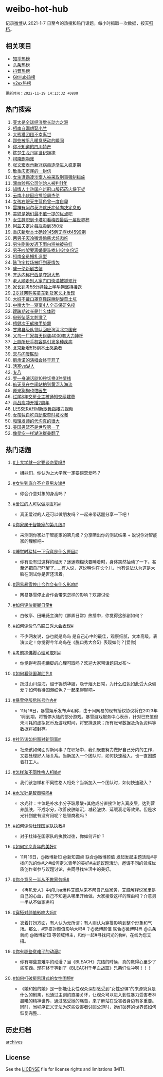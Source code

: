 # weibo-hot-hub

记录[微博](https://www.weibo.com)从 2021-1-7 日至今的热搜和热门话题。每小时抓取一次数据，按天[归档](archives)。

## 相关项目

- [知乎热榜](https://github.com/lonnyzhang423/zhihu-hot-hub)
- [头条热榜](https://github.com/lonnyzhang423/toutiao-hot-hub)
- [抖音热榜](https://github.com/lonnyzhang423/douyin-hot-hub)
- [GitHub热榜](https://github.com/lonnyzhang423/github-hot-hub)
- [v2ex热榜](https://github.com/lonnyzhang423/v2ex-hot-hub)


`更新时间：2022-11-19 14:13:32 +0800`

## 热门搜索

1. [亚太是全球经济增长动力之源](https://m.weibo.cn/search?containerid=100103type%3D1%26t%3D10%26q%3D%23%E4%BA%9A%E5%A4%AA%E6%98%AF%E5%85%A8%E7%90%83%E7%BB%8F%E6%B5%8E%E5%A2%9E%E9%95%BF%E5%8A%A8%E5%8A%9B%E4%B9%8B%E6%BA%90%23&stream_entry_id=51&isnewpage=1&extparam=seat%3D1%26dgr%3D0%26c_type%3D51%26filter_type%3Drealtimehot%26pos%3D0%26cate%3D10103%26display_time%3D1668838410%26pre_seqid%3D1668838410933029164173&luicode=10000011&lfid=106003type%253D25%2526t%253D3%2526disable_hot%253D1%2526filter_type%253Drealtimehot)
1. [柯南自曝想娶小兰](https://m.weibo.cn/search?containerid=100103type%3D1%26t%3D10%26q%3D%23%E6%9F%AF%E5%8D%97%E8%87%AA%E6%9B%9D%E6%83%B3%E5%A8%B6%E5%B0%8F%E5%85%B0%23&stream_entry_id=31&isnewpage=1&extparam=seat%3D1%26flag%3D1%26band_rank%3D1%26realpos%3D1%26dgr%3D0%26filter_type%3Drealtimehot%26lcate%3D5001%26q%3D%2523%25E6%259F%25AF%25E5%258D%2597%25E8%2587%25AA%25E6%259B%259D%25E6%2583%25B3%25E5%25A8%25B6%25E5%25B0%258F%25E5%2585%25B0%2523%26c_type%3D31%26pos%3D0%26cate%3D5001%26display_time%3D1668838410%26pre_seqid%3D1668838410933029164173&luicode=10000011&lfid=106003type%253D25%2526t%253D3%2526disable_hot%253D1%2526filter_type%253Drealtimehot)
1. [大熊猫团团不幸离世](https://m.weibo.cn/search?containerid=100103type%3D1%26t%3D10%26q%3D%23%E5%A4%A7%E7%86%8A%E7%8C%AB%E5%9B%A2%E5%9B%A2%E4%B8%8D%E5%B9%B8%E7%A6%BB%E4%B8%96%23&stream_entry_id=31&isnewpage=1&extparam=seat%3D1%26flag%3D1%26band_rank%3D2%26realpos%3D2%26dgr%3D0%26filter_type%3Drealtimehot%26lcate%3D5001%26q%3D%2523%25E5%25A4%25A7%25E7%2586%258A%25E7%258C%25AB%25E5%259B%25A2%25E5%259B%25A2%25E4%25B8%258D%25E5%25B9%25B8%25E7%25A6%25BB%25E4%25B8%2596%2523%26c_type%3D31%26pos%3D1%26cate%3D5001%26display_time%3D1668838410%26pre_seqid%3D1668838410933029164173&luicode=10000011&lfid=106003type%253D25%2526t%253D3%2526disable_hot%253D1%2526filter_type%253Drealtimehot)
1. [那些被平凡暖意感动的瞬间](https://m.weibo.cn/search?containerid=100103type%3D1%26t%3D10%26q%3D%23%E9%82%A3%E4%BA%9B%E8%A2%AB%E5%B9%B3%E5%87%A1%E6%9A%96%E6%84%8F%E6%84%9F%E5%8A%A8%E7%9A%84%E7%9E%AC%E9%97%B4%23&stream_entry_id=31&isnewpage=1&extparam=seat%3D1%26flag%3D0%26band_rank%3D3%26realpos%3D3%26dgr%3D0%26filter_type%3Drealtimehot%26lcate%3D5001%26q%3D%2523%25E9%2582%25A3%25E4%25BA%259B%25E8%25A2%25AB%25E5%25B9%25B3%25E5%2587%25A1%25E6%259A%2596%25E6%2584%258F%25E6%2584%259F%25E5%258A%25A8%25E7%259A%2584%25E7%259E%25AC%25E9%2597%25B4%2523%26c_type%3D31%26pos%3D2%26cate%3D5001%26display_time%3D1668838410%26pre_seqid%3D1668838410933029164173&luicode=10000011&lfid=106003type%253D25%2526t%253D3%2526disable_hot%253D1%2526filter_type%253Drealtimehot)
1. [你不知道的四川特产](https://m.weibo.cn/search?containerid=100103type%3D1%26t%3D10%26q%3D%23%E4%BD%A0%E4%B8%8D%E7%9F%A5%E9%81%93%E7%9A%84%E5%9B%9B%E5%B7%9D%E7%89%B9%E4%BA%A7%23&stream_entry_id=31&isnewpage=1&extparam=seat%3D1%26band_rank%3D4%26dgr%3D0%26filter_type%3Drealtimehot%26lcate%3D5001%26q%3D%2523%25E4%25BD%25A0%25E4%25B8%258D%25E7%259F%25A5%25E9%2581%2593%25E7%259A%2584%25E5%259B%259B%25E5%25B7%259D%25E7%2589%25B9%25E4%25BA%25A7%2523%26c_type%3D31%26pos%3D3%26adid%3D172924%26cate%3D5001%26display_time%3D1668838410%26pre_seqid%3D1668838410933029164173&luicode=10000011&lfid=106003type%253D25%2526t%253D3%2526disable_hot%253D1%2526filter_type%253Drealtimehot)
1. [陈楚生龙丹妮世纪拥抱](https://m.weibo.cn/search?containerid=100103type%3D1%26t%3D10%26q%3D%23%E9%99%88%E6%A5%9A%E7%94%9F%E9%BE%99%E4%B8%B9%E5%A6%AE%E4%B8%96%E7%BA%AA%E6%8B%A5%E6%8A%B1%23&stream_entry_id=31&isnewpage=1&extparam=seat%3D1%26flag%3D1%26band_rank%3D4%26realpos%3D4%26dgr%3D0%26filter_type%3Drealtimehot%26lcate%3D5001%26q%3D%2523%25E9%2599%2588%25E6%25A5%259A%25E7%2594%259F%25E9%25BE%2599%25E4%25B8%25B9%25E5%25A6%25AE%25E4%25B8%2596%25E7%25BA%25AA%25E6%258B%25A5%25E6%258A%25B1%2523%26c_type%3D31%26pos%3D4%26cate%3D5001%26display_time%3D1668838410%26pre_seqid%3D1668838410933029164173&luicode=10000011&lfid=106003type%253D25%2526t%253D3%2526disable_hot%253D1%2526filter_type%253Drealtimehot)
1. [柯南删吻戏](https://m.weibo.cn/search?containerid=100103type%3D1%26t%3D10%26q%3D%E6%9F%AF%E5%8D%97%E5%88%A0%E5%90%BB%E6%88%8F&stream_entry_id=31&isnewpage=1&extparam=seat%3D1%26flag%3D1%26band_rank%3D5%26realpos%3D5%26dgr%3D0%26filter_type%3Drealtimehot%26lcate%3D5001%26q%3D%25E6%259F%25AF%25E5%258D%2597%25E5%2588%25A0%25E5%2590%25BB%25E6%2588%258F%26c_type%3D31%26pos%3D5%26cate%3D5001%26display_time%3D1668838410%26pre_seqid%3D1668838410933029164173&luicode=10000011&lfid=106003type%253D25%2526t%253D3%2526disable_hot%253D1%2526filter_type%253Drealtimehot)
1. [张文宏表示新冠病毒逐渐进入稳定期](https://m.weibo.cn/search?containerid=100103type%3D1%26t%3D10%26q%3D%23%E5%BC%A0%E6%96%87%E5%AE%8F%E8%A1%A8%E7%A4%BA%E6%96%B0%E5%86%A0%E7%97%85%E6%AF%92%E9%80%90%E6%B8%90%E8%BF%9B%E5%85%A5%E7%A8%B3%E5%AE%9A%E6%9C%9F%23&stream_entry_id=31&isnewpage=1&extparam=seat%3D1%26flag%3D16%26band_rank%3D6%26realpos%3D6%26dgr%3D0%26filter_type%3Drealtimehot%26lcate%3D5001%26q%3D%2523%25E5%25BC%25A0%25E6%2596%2587%25E5%25AE%258F%25E8%25A1%25A8%25E7%25A4%25BA%25E6%2596%25B0%25E5%2586%25A0%25E7%2597%2585%25E6%25AF%2592%25E9%2580%2590%25E6%25B8%2590%25E8%25BF%259B%25E5%2585%25A5%25E7%25A8%25B3%25E5%25AE%259A%25E6%259C%259F%2523%26c_type%3D31%26pos%3D6%26cate%3D5001%26display_time%3D1668838410%26pre_seqid%3D1668838410933029164173&luicode=10000011&lfid=106003type%253D25%2526t%253D3%2526disable_hot%253D1%2526filter_type%253Drealtimehot)
1. [致重庆市民的一封信](https://m.weibo.cn/search?containerid=100103type%3D1%26t%3D10%26q%3D%23%E8%87%B4%E9%87%8D%E5%BA%86%E5%B8%82%E6%B0%91%E7%9A%84%E4%B8%80%E5%B0%81%E4%BF%A1%23&stream_entry_id=31&isnewpage=1&extparam=seat%3D1%26flag%3D1%26band_rank%3D7%26realpos%3D7%26dgr%3D0%26filter_type%3Drealtimehot%26lcate%3D5001%26q%3D%2523%25E8%2587%25B4%25E9%2587%258D%25E5%25BA%2586%25E5%25B8%2582%25E6%25B0%2591%25E7%259A%2584%25E4%25B8%2580%25E5%25B0%2581%25E4%25BF%25A1%2523%26c_type%3D31%26pos%3D7%26cate%3D5001%26display_time%3D1668838410%26pre_seqid%3D1668838410933029164173&luicode=10000011&lfid=106003type%253D25%2526t%253D3%2526disable_hot%253D1%2526filter_type%253Drealtimehot)
1. [女生遭霸凌涉案人被采取刑事强制措施](https://m.weibo.cn/search?containerid=100103type%3D1%26t%3D10%26q%3D%23%E5%A5%B3%E7%94%9F%E9%81%AD%E9%9C%B8%E5%87%8C%E6%B6%89%E6%A1%88%E4%BA%BA%E8%A2%AB%E9%87%87%E5%8F%96%E5%88%91%E4%BA%8B%E5%BC%BA%E5%88%B6%E6%8E%AA%E6%96%BD%23&stream_entry_id=31&isnewpage=1&extparam=seat%3D1%26flag%3D0%26band_rank%3D8%26realpos%3D8%26dgr%3D0%26filter_type%3Drealtimehot%26lcate%3D5001%26q%3D%2523%25E5%25A5%25B3%25E7%2594%259F%25E9%2581%25AD%25E9%259C%25B8%25E5%2587%258C%25E6%25B6%2589%25E6%25A1%2588%25E4%25BA%25BA%25E8%25A2%25AB%25E9%2587%2587%25E5%258F%2596%25E5%2588%2591%25E4%25BA%258B%25E5%25BC%25BA%25E5%2588%25B6%25E6%258E%25AA%25E6%2596%25BD%2523%26c_type%3D31%26pos%3D8%26cate%3D5001%26display_time%3D1668838410%26pre_seqid%3D1668838410933029164173&luicode=10000011&lfid=106003type%253D25%2526t%253D3%2526disable_hot%253D1%2526filter_type%253Drealtimehot)
1. [滴血验癌公司创始人被判11年](https://m.weibo.cn/search?containerid=100103type%3D1%26t%3D10%26q%3D%23%E6%BB%B4%E8%A1%80%E9%AA%8C%E7%99%8C%E5%85%AC%E5%8F%B8%E5%88%9B%E5%A7%8B%E4%BA%BA%E8%A2%AB%E5%88%A411%E5%B9%B4%23&stream_entry_id=31&isnewpage=1&extparam=seat%3D1%26flag%3D0%26band_rank%3D9%26realpos%3D9%26dgr%3D0%26filter_type%3Drealtimehot%26lcate%3D5001%26q%3D%2523%25E6%25BB%25B4%25E8%25A1%2580%25E9%25AA%258C%25E7%2599%258C%25E5%2585%25AC%25E5%258F%25B8%25E5%2588%259B%25E5%25A7%258B%25E4%25BA%25BA%25E8%25A2%25AB%25E5%2588%25A411%25E5%25B9%25B4%2523%26c_type%3D31%26pos%3D9%26cate%3D5001%26display_time%3D1668838410%26pre_seqid%3D1668838410933029164173&luicode=10000011&lfid=106003type%253D25%2526t%253D3%2526disable_hot%253D1%2526filter_type%253Drealtimehot)
1. [知情人士称国产新冠口服药药店将下架](https://m.weibo.cn/search?containerid=100103type%3D1%26t%3D10%26q%3D%23%E7%9F%A5%E6%83%85%E4%BA%BA%E5%A3%AB%E7%A7%B0%E5%9B%BD%E4%BA%A7%E6%96%B0%E5%86%A0%E5%8F%A3%E6%9C%8D%E8%8D%AF%E8%8D%AF%E5%BA%97%E5%B0%86%E4%B8%8B%E6%9E%B6%23&stream_entry_id=31&isnewpage=1&extparam=seat%3D1%26flag%3D0%26band_rank%3D10%26realpos%3D10%26dgr%3D0%26filter_type%3Drealtimehot%26lcate%3D5001%26q%3D%2523%25E7%259F%25A5%25E6%2583%2585%25E4%25BA%25BA%25E5%25A3%25AB%25E7%25A7%25B0%25E5%259B%25BD%25E4%25BA%25A7%25E6%2596%25B0%25E5%2586%25A0%25E5%258F%25A3%25E6%259C%258D%25E8%258D%25AF%25E8%258D%25AF%25E5%25BA%2597%25E5%25B0%2586%25E4%25B8%258B%25E6%259E%25B6%2523%26c_type%3D31%26pos%3D10%26cate%3D5001%26display_time%3D1668838410%26pre_seqid%3D1668838410933029164173&luicode=10000011&lfid=106003type%253D25%2526t%253D3%2526disable_hot%253D1%2526filter_type%253Drealtimehot)
1. [云南小伙回应撞脸周杰伦](https://m.weibo.cn/search?containerid=100103type%3D1%26t%3D10%26q%3D%23%E4%BA%91%E5%8D%97%E5%B0%8F%E4%BC%99%E5%9B%9E%E5%BA%94%E6%92%9E%E8%84%B8%E5%91%A8%E6%9D%B0%E4%BC%A6%23&stream_entry_id=31&isnewpage=1&extparam=seat%3D1%26flag%3D1%26band_rank%3D11%26realpos%3D11%26dgr%3D0%26filter_type%3Drealtimehot%26lcate%3D5001%26q%3D%2523%25E4%25BA%2591%25E5%258D%2597%25E5%25B0%258F%25E4%25BC%2599%25E5%259B%259E%25E5%25BA%2594%25E6%2592%259E%25E8%2584%25B8%25E5%2591%25A8%25E6%259D%25B0%25E4%25BC%25A6%2523%26c_type%3D31%26pos%3D11%26cate%3D5001%26display_time%3D1668838410%26pre_seqid%3D1668838410933029164173&luicode=10000011&lfid=106003type%253D25%2526t%253D3%2526disable_hot%253D1%2526filter_type%253Drealtimehot)
1. [女孩右眼天生蓝色曾一度自卑](https://m.weibo.cn/search?containerid=100103type%3D1%26t%3D10%26q%3D%23%E5%A5%B3%E5%AD%A9%E5%8F%B3%E7%9C%BC%E5%A4%A9%E7%94%9F%E8%93%9D%E8%89%B2%E6%9B%BE%E4%B8%80%E5%BA%A6%E8%87%AA%E5%8D%91%23&stream_entry_id=31&isnewpage=1&extparam=seat%3D1%26flag%3D2%26band_rank%3D12%26realpos%3D12%26dgr%3D0%26filter_type%3Drealtimehot%26lcate%3D5001%26q%3D%2523%25E5%25A5%25B3%25E5%25AD%25A9%25E5%258F%25B3%25E7%259C%25BC%25E5%25A4%25A9%25E7%2594%259F%25E8%2593%259D%25E8%2589%25B2%25E6%259B%25BE%25E4%25B8%2580%25E5%25BA%25A6%25E8%2587%25AA%25E5%258D%2591%2523%26c_type%3D31%26pos%3D12%26cate%3D5001%26display_time%3D1668838410%26pre_seqid%3D1668838410933029164173&luicode=10000011&lfid=106003type%253D25%2526t%253D3%2526disable_hot%253D1%2526filter_type%253Drealtimehot)
1. [雷神有阿尔茨海默氏症倾向决定息影](https://m.weibo.cn/search?containerid=100103type%3D1%26t%3D10%26q%3D%23%E9%9B%B7%E7%A5%9E%E6%9C%89%E9%98%BF%E5%B0%94%E8%8C%A8%E6%B5%B7%E9%BB%98%E6%B0%8F%E7%97%87%E5%80%BE%E5%90%91%E5%86%B3%E5%AE%9A%E6%81%AF%E5%BD%B1%23&stream_entry_id=31&isnewpage=1&extparam=seat%3D1%26flag%3D0%26band_rank%3D13%26realpos%3D13%26dgr%3D0%26filter_type%3Drealtimehot%26lcate%3D5001%26q%3D%2523%25E9%259B%25B7%25E7%25A5%259E%25E6%259C%2589%25E9%2598%25BF%25E5%25B0%2594%25E8%258C%25A8%25E6%25B5%25B7%25E9%25BB%2598%25E6%25B0%258F%25E7%2597%2587%25E5%2580%25BE%25E5%2590%2591%25E5%2586%25B3%25E5%25AE%259A%25E6%2581%25AF%25E5%25BD%25B1%2523%26c_type%3D31%26pos%3D13%26cate%3D5001%26display_time%3D1668838410%26pre_seqid%3D1668838410933029164173&luicode=10000011&lfid=106003type%253D25%2526t%253D3%2526disable_hot%253D1%2526filter_type%253Drealtimehot)
1. [美貌是她们最不值一提的优点吧](https://m.weibo.cn/search?containerid=100103type%3D1%26t%3D10%26q%3D%23%E7%BE%8E%E8%B2%8C%E6%98%AF%E5%A5%B9%E4%BB%AC%E6%9C%80%E4%B8%8D%E5%80%BC%E4%B8%80%E6%8F%90%E7%9A%84%E4%BC%98%E7%82%B9%E5%90%A7%23&stream_entry_id=31&isnewpage=1&extparam=seat%3D1%26flag%3D1%26band_rank%3D14%26realpos%3D14%26dgr%3D0%26filter_type%3Drealtimehot%26lcate%3D5001%26q%3D%2523%25E7%25BE%258E%25E8%25B2%258C%25E6%2598%25AF%25E5%25A5%25B9%25E4%25BB%25AC%25E6%259C%2580%25E4%25B8%258D%25E5%2580%25BC%25E4%25B8%2580%25E6%258F%2590%25E7%259A%2584%25E4%25BC%2598%25E7%2582%25B9%25E5%2590%25A7%2523%26c_type%3D31%26pos%3D14%26cate%3D5001%26display_time%3D1668838410%26pre_seqid%3D1668838410933029164173&luicode=10000011&lfid=106003type%253D25%2526t%253D3%2526disable_hot%253D1%2526filter_type%253Drealtimehot)
1. [女生辞职到卡塔尔看梅西最后一届世界杯](https://m.weibo.cn/search?containerid=100103type%3D1%26t%3D10%26q%3D%23%E5%A5%B3%E7%94%9F%E8%BE%9E%E8%81%8C%E5%88%B0%E5%8D%A1%E5%A1%94%E5%B0%94%E7%9C%8B%E6%A2%85%E8%A5%BF%E6%9C%80%E5%90%8E%E4%B8%80%E5%B1%8A%E4%B8%96%E7%95%8C%E6%9D%AF%23&stream_entry_id=31&isnewpage=1&extparam=seat%3D1%26flag%3D1%26band_rank%3D15%26realpos%3D15%26dgr%3D0%26filter_type%3Drealtimehot%26lcate%3D5001%26q%3D%2523%25E5%25A5%25B3%25E7%2594%259F%25E8%25BE%259E%25E8%2581%258C%25E5%2588%25B0%25E5%258D%25A1%25E5%25A1%2594%25E5%25B0%2594%25E7%259C%258B%25E6%25A2%2585%25E8%25A5%25BF%25E6%259C%2580%25E5%2590%258E%25E4%25B8%2580%25E5%25B1%258A%25E4%25B8%2596%25E7%2595%258C%25E6%259D%25AF%2523%26c_type%3D31%26pos%3D15%26cate%3D5001%26display_time%3D1668838410%26pre_seqid%3D1668838410933029164173&luicode=10000011&lfid=106003type%253D25%2526t%253D3%2526disable_hot%253D1%2526filter_type%253Drealtimehot)
1. [阿兹夫定片每瓶卖到350元](https://m.weibo.cn/search?containerid=100103type%3D1%26t%3D10%26q%3D%23%E9%98%BF%E5%85%B9%E5%A4%AB%E5%AE%9A%E7%89%87%E6%AF%8F%E7%93%B6%E5%8D%96%E5%88%B0350%E5%85%83%23&stream_entry_id=31&isnewpage=1&extparam=seat%3D1%26flag%3D0%26band_rank%3D16%26realpos%3D16%26dgr%3D0%26filter_type%3Drealtimehot%26lcate%3D5001%26q%3D%2523%25E9%2598%25BF%25E5%2585%25B9%25E5%25A4%25AB%25E5%25AE%259A%25E7%2589%2587%25E6%25AF%258F%25E7%2593%25B6%25E5%258D%2596%25E5%2588%25B0350%25E5%2585%2583%2523%26c_type%3D31%26pos%3D16%26cate%3D5001%26display_time%3D1668838410%26pre_seqid%3D1668838410933029164173&luicode=10000011&lfid=106003type%253D25%2526t%253D3%2526disable_hot%253D1%2526filter_type%253Drealtimehot)
1. [重庆新增本土确诊145例无症状4599例](https://m.weibo.cn/search?containerid=100103type%3D1%26t%3D10%26q%3D%23%E9%87%8D%E5%BA%86%E6%96%B0%E5%A2%9E%E6%9C%AC%E5%9C%9F%E7%A1%AE%E8%AF%8A145%E4%BE%8B%E6%97%A0%E7%97%87%E7%8A%B64599%E4%BE%8B%23&stream_entry_id=31&isnewpage=1&extparam=seat%3D1%26flag%3D0%26band_rank%3D17%26realpos%3D17%26dgr%3D0%26filter_type%3Drealtimehot%26lcate%3D5001%26q%3D%2523%25E9%2587%258D%25E5%25BA%2586%25E6%2596%25B0%25E5%25A2%259E%25E6%259C%25AC%25E5%259C%259F%25E7%25A1%25AE%25E8%25AF%258A145%25E4%25BE%258B%25E6%2597%25A0%25E7%2597%2587%25E7%258A%25B64599%25E4%25BE%258B%2523%26c_type%3D31%26pos%3D17%26cate%3D5001%26display_time%3D1668838410%26pre_seqid%3D1668838410933029164173&luicode=10000011&lfid=106003type%253D25%2526t%253D3%2526disable_hot%253D1%2526filter_type%253Drealtimehot)
1. [两男子天冷嘴馋偷柴犬炖肉吃](https://m.weibo.cn/search?containerid=100103type%3D1%26t%3D10%26q%3D%23%E4%B8%A4%E7%94%B7%E5%AD%90%E5%A4%A9%E5%86%B7%E5%98%B4%E9%A6%8B%E5%81%B7%E6%9F%B4%E7%8A%AC%E7%82%96%E8%82%89%E5%90%83%23&stream_entry_id=31&isnewpage=1&extparam=seat%3D1%26flag%3D0%26band_rank%3D18%26realpos%3D18%26dgr%3D0%26filter_type%3Drealtimehot%26lcate%3D5001%26q%3D%2523%25E4%25B8%25A4%25E7%2594%25B7%25E5%25AD%2590%25E5%25A4%25A9%25E5%2586%25B7%25E5%2598%25B4%25E9%25A6%258B%25E5%2581%25B7%25E6%259F%25B4%25E7%258A%25AC%25E7%2582%2596%25E8%2582%2589%25E5%2590%2583%2523%26c_type%3D31%26pos%3D18%26cate%3D5001%26display_time%3D1668838410%26pre_seqid%3D1668838410933029164173&luicode=10000011&lfid=106003type%253D25%2526t%253D3%2526disable_hot%253D1%2526filter_type%253Drealtimehot)
1. [男生刚染发遇下雨白短袖被染红](https://m.weibo.cn/search?containerid=100103type%3D1%26t%3D10%26q%3D%23%E7%94%B7%E7%94%9F%E5%88%9A%E6%9F%93%E5%8F%91%E9%81%87%E4%B8%8B%E9%9B%A8%E7%99%BD%E7%9F%AD%E8%A2%96%E8%A2%AB%E6%9F%93%E7%BA%A2%23&stream_entry_id=31&isnewpage=1&extparam=seat%3D1%26flag%3D1%26band_rank%3D19%26realpos%3D19%26dgr%3D0%26filter_type%3Drealtimehot%26lcate%3D5001%26q%3D%2523%25E7%2594%25B7%25E7%2594%259F%25E5%2588%259A%25E6%259F%2593%25E5%258F%2591%25E9%2581%2587%25E4%25B8%258B%25E9%259B%25A8%25E7%2599%25BD%25E7%259F%25AD%25E8%25A2%2596%25E8%25A2%25AB%25E6%259F%2593%25E7%25BA%25A2%2523%26c_type%3D31%26pos%3D19%26cate%3D5001%26display_time%3D1668838410%26pre_seqid%3D1668838410933029164173&luicode=10000011&lfid=106003type%253D25%2526t%253D3%2526disable_hot%253D1%2526filter_type%253Drealtimehot)
1. [男子吵架要离婚假装找1小时身份证](https://m.weibo.cn/search?containerid=100103type%3D1%26t%3D10%26q%3D%23%E7%94%B7%E5%AD%90%E5%90%B5%E6%9E%B6%E8%A6%81%E7%A6%BB%E5%A9%9A%E5%81%87%E8%A3%85%E6%89%BE1%E5%B0%8F%E6%97%B6%E8%BA%AB%E4%BB%BD%E8%AF%81%23&stream_entry_id=31&isnewpage=1&extparam=seat%3D1%26flag%3D2%26band_rank%3D20%26realpos%3D20%26dgr%3D0%26filter_type%3Drealtimehot%26lcate%3D5001%26q%3D%2523%25E7%2594%25B7%25E5%25AD%2590%25E5%2590%25B5%25E6%259E%25B6%25E8%25A6%2581%25E7%25A6%25BB%25E5%25A9%259A%25E5%2581%2587%25E8%25A3%2585%25E6%2589%25BE1%25E5%25B0%258F%25E6%2597%25B6%25E8%25BA%25AB%25E4%25BB%25BD%25E8%25AF%2581%2523%26c_type%3D31%26pos%3D20%26cate%3D5001%26display_time%3D1668838410%26pre_seqid%3D1668838410933029164173&luicode=10000011&lfid=106003type%253D25%2526t%253D3%2526disable_hot%253D1%2526filter_type%253Drealtimehot)
1. [柯南全员婚礼造型](https://m.weibo.cn/search?containerid=100103type%3D1%26t%3D10%26q%3D%23%E6%9F%AF%E5%8D%97%E5%85%A8%E5%91%98%E5%A9%9A%E7%A4%BC%E9%80%A0%E5%9E%8B%23&stream_entry_id=31&isnewpage=1&extparam=seat%3D1%26flag%3D0%26band_rank%3D21%26realpos%3D21%26dgr%3D0%26filter_type%3Drealtimehot%26lcate%3D5001%26q%3D%2523%25E6%259F%25AF%25E5%258D%2597%25E5%2585%25A8%25E5%2591%2598%25E5%25A9%259A%25E7%25A4%25BC%25E9%2580%25A0%25E5%259E%258B%2523%26c_type%3D31%26pos%3D21%26cate%3D5001%26display_time%3D1668838410%26pre_seqid%3D1668838410933029164173&luicode=10000011&lfid=106003type%253D25%2526t%253D3%2526disable_hot%253D1%2526filter_type%253Drealtimehot)
1. [陈飞宇片场被吓到表情包](https://m.weibo.cn/search?containerid=100103type%3D1%26t%3D10%26q%3D%23%E9%99%88%E9%A3%9E%E5%AE%87%E7%89%87%E5%9C%BA%E8%A2%AB%E5%90%93%E5%88%B0%E8%A1%A8%E6%83%85%E5%8C%85%23&stream_entry_id=31&isnewpage=1&extparam=seat%3D1%26flag%3D1%26band_rank%3D22%26realpos%3D22%26dgr%3D0%26filter_type%3Drealtimehot%26lcate%3D5001%26q%3D%2523%25E9%2599%2588%25E9%25A3%259E%25E5%25AE%2587%25E7%2589%2587%25E5%259C%25BA%25E8%25A2%25AB%25E5%2590%2593%25E5%2588%25B0%25E8%25A1%25A8%25E6%2583%2585%25E5%258C%2585%2523%26c_type%3D31%26pos%3D22%26cate%3D5001%26display_time%3D1668838410%26pre_seqid%3D1668838410933029164173&luicode=10000011&lfid=106003type%253D25%2526t%253D3%2526disable_hot%253D1%2526filter_type%253Drealtimehot)
1. [盛一伦新剧古装](https://m.weibo.cn/search?containerid=100103type%3D1%26t%3D10%26q%3D%23%E7%9B%9B%E4%B8%80%E4%BC%A6%E6%96%B0%E5%89%A7%E5%8F%A4%E8%A3%85%23&stream_entry_id=31&isnewpage=1&extparam=seat%3D1%26flag%3D1%26band_rank%3D23%26realpos%3D23%26dgr%3D0%26filter_type%3Drealtimehot%26lcate%3D5001%26q%3D%2523%25E7%259B%259B%25E4%25B8%2580%25E4%25BC%25A6%25E6%2596%25B0%25E5%2589%25A7%25E5%258F%25A4%25E8%25A3%2585%2523%26c_type%3D31%26pos%3D23%26cate%3D5001%26display_time%3D1668838410%26pre_seqid%3D1668838410933029164173&luicode=10000011&lfid=106003type%253D25%2526t%253D3%2526disable_hot%253D1%2526filter_type%253Drealtimehot)
1. [齐达内称巴西是夺冠大热](https://m.weibo.cn/search?containerid=100103type%3D1%26t%3D10%26q%3D%23%E9%BD%90%E8%BE%BE%E5%86%85%E7%A7%B0%E5%B7%B4%E8%A5%BF%E6%98%AF%E5%A4%BA%E5%86%A0%E5%A4%A7%E7%83%AD%23&stream_entry_id=31&isnewpage=1&extparam=seat%3D1%26flag%3D1%26band_rank%3D24%26realpos%3D24%26dgr%3D0%26filter_type%3Drealtimehot%26lcate%3D5001%26q%3D%2523%25E9%25BD%2590%25E8%25BE%25BE%25E5%2586%2585%25E7%25A7%25B0%25E5%25B7%25B4%25E8%25A5%25BF%25E6%2598%25AF%25E5%25A4%25BA%25E5%2586%25A0%25E5%25A4%25A7%25E7%2583%25AD%2523%26c_type%3D31%26pos%3D24%26cate%3D5001%26display_time%3D1668838410%26pre_seqid%3D1668838410933029164173&luicode=10000011&lfid=106003type%253D25%2526t%253D3%2526disable_hot%253D1%2526filter_type%253Drealtimehot)
1. [老人顺走别人家门口快递被抓现行](https://m.weibo.cn/search?containerid=100103type%3D1%26t%3D10%26q%3D%23%E8%80%81%E4%BA%BA%E9%A1%BA%E8%B5%B0%E5%88%AB%E4%BA%BA%E5%AE%B6%E9%97%A8%E5%8F%A3%E5%BF%AB%E9%80%92%E8%A2%AB%E6%8A%93%E7%8E%B0%E8%A1%8C%23&stream_entry_id=31&isnewpage=1&extparam=seat%3D1%26flag%3D1%26band_rank%3D25%26realpos%3D25%26dgr%3D0%26filter_type%3Drealtimehot%26lcate%3D5001%26q%3D%2523%25E8%2580%2581%25E4%25BA%25BA%25E9%25A1%25BA%25E8%25B5%25B0%25E5%2588%25AB%25E4%25BA%25BA%25E5%25AE%25B6%25E9%2597%25A8%25E5%258F%25A3%25E5%25BF%25AB%25E9%2580%2592%25E8%25A2%25AB%25E6%258A%2593%25E7%258E%25B0%25E8%25A1%258C%2523%26c_type%3D31%26pos%3D25%26cate%3D5001%26display_time%3D1668838410%26pre_seqid%3D1668838410933029164173&luicode=10000011&lfid=106003type%253D25%2526t%253D3%2526disable_hot%253D1%2526filter_type%253Drealtimehot)
1. [家长罚考56分娃独上学孕狗坚持接送](https://m.weibo.cn/search?containerid=100103type%3D1%26t%3D10%26q%3D%23%E5%AE%B6%E9%95%BF%E7%BD%9A%E8%80%8356%E5%88%86%E5%A8%83%E7%8B%AC%E4%B8%8A%E5%AD%A6%E5%AD%95%E7%8B%97%E5%9D%9A%E6%8C%81%E6%8E%A5%E9%80%81%23&stream_entry_id=31&isnewpage=1&extparam=seat%3D1%26flag%3D0%26band_rank%3D26%26realpos%3D26%26dgr%3D0%26filter_type%3Drealtimehot%26lcate%3D5001%26q%3D%2523%25E5%25AE%25B6%25E9%2595%25BF%25E7%25BD%259A%25E8%2580%258356%25E5%2588%2586%25E5%25A8%2583%25E7%258B%25AC%25E4%25B8%258A%25E5%25AD%25A6%25E5%25AD%2595%25E7%258B%2597%25E5%259D%259A%25E6%258C%2581%25E6%258E%25A5%25E9%2580%2581%2523%26c_type%3D31%26pos%3D26%26cate%3D5001%26display_time%3D1668838410%26pre_seqid%3D1668838410933029164173&luicode=10000011&lfid=106003type%253D25%2526t%253D3%2526disable_hot%253D1%2526filter_type%253Drealtimehot)
1. [2岁娃网购买童车到货家长才发现](https://m.weibo.cn/search?containerid=100103type%3D1%26t%3D10%26q%3D%232%E5%B2%81%E5%A8%83%E7%BD%91%E8%B4%AD%E4%B9%B0%E7%AB%A5%E8%BD%A6%E5%88%B0%E8%B4%A7%E5%AE%B6%E9%95%BF%E6%89%8D%E5%8F%91%E7%8E%B0%23&stream_entry_id=31&isnewpage=1&extparam=seat%3D1%26flag%3D0%26band_rank%3D27%26realpos%3D27%26dgr%3D0%26filter_type%3Drealtimehot%26lcate%3D5001%26q%3D%25232%25E5%25B2%2581%25E5%25A8%2583%25E7%25BD%2591%25E8%25B4%25AD%25E4%25B9%25B0%25E7%25AB%25A5%25E8%25BD%25A6%25E5%2588%25B0%25E8%25B4%25A7%25E5%25AE%25B6%25E9%2595%25BF%25E6%2589%258D%25E5%258F%2591%25E7%258E%25B0%2523%26c_type%3D31%26pos%3D27%26cate%3D5001%26display_time%3D1668838410%26pre_seqid%3D1668838410933029164173&luicode=10000011&lfid=106003type%253D25%2526t%253D3%2526disable_hot%253D1%2526filter_type%253Drealtimehot)
1. [大妈不戴口罩穿鞋踩腌制酸菜土坑](https://m.weibo.cn/search?containerid=100103type%3D1%26t%3D10%26q%3D%23%E5%A4%A7%E5%A6%88%E4%B8%8D%E6%88%B4%E5%8F%A3%E7%BD%A9%E7%A9%BF%E9%9E%8B%E8%B8%A9%E8%85%8C%E5%88%B6%E9%85%B8%E8%8F%9C%E5%9C%9F%E5%9D%91%23&stream_entry_id=31&isnewpage=1&extparam=seat%3D1%26flag%3D1%26band_rank%3D28%26realpos%3D28%26dgr%3D0%26filter_type%3Drealtimehot%26lcate%3D5001%26q%3D%2523%25E5%25A4%25A7%25E5%25A6%2588%25E4%25B8%258D%25E6%2588%25B4%25E5%258F%25A3%25E7%25BD%25A9%25E7%25A9%25BF%25E9%259E%258B%25E8%25B8%25A9%25E8%2585%258C%25E5%2588%25B6%25E9%2585%25B8%25E8%258F%259C%25E5%259C%259F%25E5%259D%2591%2523%26c_type%3D31%26pos%3D28%26cate%3D5001%26display_time%3D1668838410%26pre_seqid%3D1668838410933029164173&luicode=10000011&lfid=106003type%253D25%2526t%253D3%2526disable_hot%253D1%2526filter_type%253Drealtimehot)
1. [中南大学一寝室4人全员保研名校](https://m.weibo.cn/search?containerid=100103type%3D1%26t%3D10%26q%3D%23%E4%B8%AD%E5%8D%97%E5%A4%A7%E5%AD%A6%E4%B8%80%E5%AF%9D%E5%AE%A44%E4%BA%BA%E5%85%A8%E5%91%98%E4%BF%9D%E7%A0%94%E5%90%8D%E6%A0%A1%23&stream_entry_id=31&isnewpage=1&extparam=seat%3D1%26flag%3D0%26band_rank%3D29%26realpos%3D29%26dgr%3D0%26filter_type%3Drealtimehot%26lcate%3D5001%26q%3D%2523%25E4%25B8%25AD%25E5%258D%2597%25E5%25A4%25A7%25E5%25AD%25A6%25E4%25B8%2580%25E5%25AF%259D%25E5%25AE%25A44%25E4%25BA%25BA%25E5%2585%25A8%25E5%2591%2598%25E4%25BF%259D%25E7%25A0%2594%25E5%2590%258D%25E6%25A0%25A1%2523%26c_type%3D31%26pos%3D29%26cate%3D5001%26display_time%3D1668838410%26pre_seqid%3D1668838410933029164173&luicode=10000011&lfid=106003type%253D25%2526t%253D3%2526disable_hot%253D1%2526filter_type%253Drealtimehot)
1. [暧昧期过长是什么体验](https://m.weibo.cn/search?containerid=100103type%3D1%26t%3D10%26q%3D%23%E6%9A%A7%E6%98%A7%E6%9C%9F%E8%BF%87%E9%95%BF%E6%98%AF%E4%BB%80%E4%B9%88%E4%BD%93%E9%AA%8C%23&stream_entry_id=31&isnewpage=1&extparam=seat%3D1%26flag%3D0%26band_rank%3D30%26realpos%3D30%26dgr%3D0%26filter_type%3Drealtimehot%26lcate%3D5001%26q%3D%2523%25E6%259A%25A7%25E6%2598%25A7%25E6%259C%259F%25E8%25BF%2587%25E9%2595%25BF%25E6%2598%25AF%25E4%25BB%2580%25E4%25B9%2588%25E4%25BD%2593%25E9%25AA%258C%2523%26c_type%3D31%26pos%3D30%26cate%3D5001%26display_time%3D1668838410%26pre_seqid%3D1668838410933029164173&luicode=10000011&lfid=106003type%253D25%2526t%253D3%2526disable_hot%253D1%2526filter_type%253Drealtimehot)
1. [电影坠落太刺激了](https://m.weibo.cn/search?containerid=100103type%3D1%26t%3D10%26q%3D%23%E7%94%B5%E5%BD%B1%E5%9D%A0%E8%90%BD%E5%A4%AA%E5%88%BA%E6%BF%80%E4%BA%86%23&stream_entry_id=31&isnewpage=1&extparam=seat%3D1%26flag%3D1%26band_rank%3D31%26realpos%3D31%26dgr%3D0%26filter_type%3Drealtimehot%26lcate%3D5001%26q%3D%2523%25E7%2594%25B5%25E5%25BD%25B1%25E5%259D%25A0%25E8%2590%25BD%25E5%25A4%25AA%25E5%2588%25BA%25E6%25BF%2580%25E4%25BA%2586%2523%26c_type%3D31%26pos%3D31%26cate%3D5001%26display_time%3D1668838410%26pre_seqid%3D1668838410933029164173&luicode=10000011&lfid=106003type%253D25%2526t%253D3%2526disable_hot%253D1%2526filter_type%253Drealtimehot)
1. [檀健次王鹤棣手势舞](https://m.weibo.cn/search?containerid=100103type%3D1%26t%3D10%26q%3D%23%E6%AA%80%E5%81%A5%E6%AC%A1%E7%8E%8B%E9%B9%A4%E6%A3%A3%E6%89%8B%E5%8A%BF%E8%88%9E%23&stream_entry_id=31&isnewpage=1&extparam=seat%3D1%26flag%3D1%26band_rank%3D32%26realpos%3D32%26dgr%3D0%26filter_type%3Drealtimehot%26lcate%3D5001%26q%3D%2523%25E6%25AA%2580%25E5%2581%25A5%25E6%25AC%25A1%25E7%258E%258B%25E9%25B9%25A4%25E6%25A3%25A3%25E6%2589%258B%25E5%258A%25BF%25E8%2588%259E%2523%26c_type%3D31%26pos%3D32%26cate%3D5001%26display_time%3D1668838410%26pre_seqid%3D1668838410933029164173&luicode=10000011&lfid=106003type%253D25%2526t%253D3%2526disable_hot%253D1%2526filter_type%253Drealtimehot)
1. [甘肃县级队领队回应淘汰北京国安](https://m.weibo.cn/search?containerid=100103type%3D1%26t%3D10%26q%3D%23%E7%94%98%E8%82%83%E5%8E%BF%E7%BA%A7%E9%98%9F%E9%A2%86%E9%98%9F%E5%9B%9E%E5%BA%94%E6%B7%98%E6%B1%B0%E5%8C%97%E4%BA%AC%E5%9B%BD%E5%AE%89%23&stream_entry_id=31&isnewpage=1&extparam=seat%3D1%26flag%3D0%26band_rank%3D33%26realpos%3D33%26dgr%3D0%26filter_type%3Drealtimehot%26lcate%3D5001%26q%3D%2523%25E7%2594%2598%25E8%2582%2583%25E5%258E%25BF%25E7%25BA%25A7%25E9%2598%259F%25E9%25A2%2586%25E9%2598%259F%25E5%259B%259E%25E5%25BA%2594%25E6%25B7%2598%25E6%25B1%25B0%25E5%258C%2597%25E4%25BA%25AC%25E5%259B%25BD%25E5%25AE%2589%2523%26c_type%3D31%26pos%3D33%26cate%3D5001%26display_time%3D1668838410%26pre_seqid%3D1668838410933029164173&luicode=10000011&lfid=106003type%253D25%2526t%253D3%2526disable_hot%253D1%2526filter_type%253Drealtimehot)
1. [义乌一厂家每天组装4000套大力神杯](https://m.weibo.cn/search?containerid=100103type%3D1%26t%3D10%26q%3D%23%E4%B9%89%E4%B9%8C%E4%B8%80%E5%8E%82%E5%AE%B6%E6%AF%8F%E5%A4%A9%E7%BB%84%E8%A3%854000%E5%A5%97%E5%A4%A7%E5%8A%9B%E7%A5%9E%E6%9D%AF%23&stream_entry_id=31&isnewpage=1&extparam=seat%3D1%26flag%3D0%26band_rank%3D34%26realpos%3D34%26dgr%3D0%26filter_type%3Drealtimehot%26lcate%3D5001%26q%3D%2523%25E4%25B9%2589%25E4%25B9%258C%25E4%25B8%2580%25E5%258E%2582%25E5%25AE%25B6%25E6%25AF%258F%25E5%25A4%25A9%25E7%25BB%2584%25E8%25A3%25854000%25E5%25A5%2597%25E5%25A4%25A7%25E5%258A%259B%25E7%25A5%259E%25E6%259D%25AF%2523%26c_type%3D31%26pos%3D34%26cate%3D5001%26display_time%3D1668838410%26pre_seqid%3D1668838410933029164173&luicode=10000011&lfid=106003type%253D25%2526t%253D3%2526disable_hot%253D1%2526filter_type%253Drealtimehot)
1. [上厕所玩手机容易引发多种疾病](https://m.weibo.cn/search?containerid=100103type%3D1%26t%3D10%26q%3D%23%E4%B8%8A%E5%8E%95%E6%89%80%E7%8E%A9%E6%89%8B%E6%9C%BA%E5%AE%B9%E6%98%93%E5%BC%95%E5%8F%91%E5%A4%9A%E7%A7%8D%E7%96%BE%E7%97%85%23&stream_entry_id=31&isnewpage=1&extparam=seat%3D1%26flag%3D0%26band_rank%3D35%26realpos%3D35%26dgr%3D0%26filter_type%3Drealtimehot%26lcate%3D5001%26q%3D%2523%25E4%25B8%258A%25E5%258E%2595%25E6%2589%2580%25E7%258E%25A9%25E6%2589%258B%25E6%259C%25BA%25E5%25AE%25B9%25E6%2598%2593%25E5%25BC%2595%25E5%258F%2591%25E5%25A4%259A%25E7%25A7%258D%25E7%2596%25BE%25E7%2597%2585%2523%26c_type%3D31%26pos%3D35%26cate%3D5001%26display_time%3D1668838410%26pre_seqid%3D1668838410933029164173&luicode=10000011&lfid=106003type%253D25%2526t%253D3%2526disable_hot%253D1%2526filter_type%253Drealtimehot)
1. [北京新增515例本土感染者](https://m.weibo.cn/search?containerid=100103type%3D1%26t%3D10%26q%3D%23%E5%8C%97%E4%BA%AC%E6%96%B0%E5%A2%9E515%E4%BE%8B%E6%9C%AC%E5%9C%9F%E6%84%9F%E6%9F%93%E8%80%85%23&stream_entry_id=31&isnewpage=1&extparam=seat%3D1%26flag%3D0%26band_rank%3D36%26realpos%3D36%26dgr%3D0%26filter_type%3Drealtimehot%26lcate%3D5001%26q%3D%2523%25E5%258C%2597%25E4%25BA%25AC%25E6%2596%25B0%25E5%25A2%259E515%25E4%25BE%258B%25E6%259C%25AC%25E5%259C%259F%25E6%2584%259F%25E6%259F%2593%25E8%2580%2585%2523%26c_type%3D31%26pos%3D36%26cate%3D5001%26display_time%3D1668838410%26pre_seqid%3D1668838410933029164173&luicode=10000011&lfid=106003type%253D25%2526t%253D3%2526disable_hot%253D1%2526filter_type%253Drealtimehot)
1. [恋与闪暖联动](https://m.weibo.cn/search?containerid=100103type%3D1%26t%3D10%26q%3D%23%E6%81%8B%E4%B8%8E%E9%97%AA%E6%9A%96%E8%81%94%E5%8A%A8%23&stream_entry_id=31&isnewpage=1&extparam=seat%3D1%26flag%3D1%26band_rank%3D37%26realpos%3D37%26dgr%3D0%26filter_type%3Drealtimehot%26lcate%3D5001%26q%3D%2523%25E6%2581%258B%25E4%25B8%258E%25E9%2597%25AA%25E6%259A%2596%25E8%2581%2594%25E5%258A%25A8%2523%26c_type%3D31%26pos%3D37%26cate%3D5001%26display_time%3D1668838410%26pre_seqid%3D1668838410933029164173&luicode=10000011&lfid=106003type%253D25%2526t%253D3%2526disable_hot%253D1%2526filter_type%253Drealtimehot)
1. [鹅承诺的演唱会终于开了](https://m.weibo.cn/search?containerid=100103type%3D1%26t%3D10%26q%3D%23%E9%B9%85%E6%89%BF%E8%AF%BA%E7%9A%84%E6%BC%94%E5%94%B1%E4%BC%9A%E7%BB%88%E4%BA%8E%E5%BC%80%E4%BA%86%23&stream_entry_id=31&isnewpage=1&extparam=seat%3D1%26flag%3D1%26band_rank%3D38%26realpos%3D38%26dgr%3D0%26filter_type%3Drealtimehot%26lcate%3D5001%26q%3D%2523%25E9%25B9%2585%25E6%2589%25BF%25E8%25AF%25BA%25E7%259A%2584%25E6%25BC%2594%25E5%2594%25B1%25E4%25BC%259A%25E7%25BB%2588%25E4%25BA%258E%25E5%25BC%2580%25E4%25BA%2586%2523%26c_type%3D31%26pos%3D38%26cate%3D5001%26display_time%3D1668838410%26pre_seqid%3D1668838410933029164173&luicode=10000011&lfid=106003type%253D25%2526t%253D3%2526disable_hot%253D1%2526filter_type%253Drealtimehot)
1. [活塞vs湖人](https://m.weibo.cn/search?containerid=100103type%3D1%26t%3D10%26q%3D%23%E6%B4%BB%E5%A1%9Evs%E6%B9%96%E4%BA%BA%23&stream_entry_id=31&isnewpage=1&extparam=seat%3D1%26flag%3D1%26band_rank%3D39%26realpos%3D39%26dgr%3D0%26filter_type%3Drealtimehot%26lcate%3D5001%26q%3D%2523%25E6%25B4%25BB%25E5%25A1%259Evs%25E6%25B9%2596%25E4%25BA%25BA%2523%26c_type%3D31%26pos%3D39%26cate%3D5001%26display_time%3D1668838410%26pre_seqid%3D1668838410933029164173&luicode=10000011&lfid=106003type%253D25%2526t%253D3%2526disable_hot%253D1%2526filter_type%253Drealtimehot)
1. [专八](https://m.weibo.cn/search?containerid=100103type%3D1%26t%3D10%26q%3D%E4%B8%93%E5%85%AB&stream_entry_id=31&isnewpage=1&extparam=seat%3D1%26flag%3D0%26band_rank%3D40%26realpos%3D40%26dgr%3D0%26filter_type%3Drealtimehot%26lcate%3D5001%26q%3D%25E4%25B8%2593%25E5%2585%25AB%26c_type%3D31%26pos%3D40%26cate%3D5001%26display_time%3D1668838410%26pre_seqid%3D1668838410933029164173&luicode=10000011&lfid=106003type%253D25%2526t%253D3%2526disable_hot%253D1%2526filter_type%253Drealtimehot)
1. [罗一舟演话剧10秒切换3种情绪](https://m.weibo.cn/search?containerid=100103type%3D1%26t%3D10%26q%3D%23%E7%BD%97%E4%B8%80%E8%88%9F%E6%BC%94%E8%AF%9D%E5%89%A710%E7%A7%92%E5%88%87%E6%8D%A23%E7%A7%8D%E6%83%85%E7%BB%AA%23&stream_entry_id=31&isnewpage=1&extparam=seat%3D1%26flag%3D1%26band_rank%3D41%26realpos%3D41%26dgr%3D0%26filter_type%3Drealtimehot%26lcate%3D5001%26q%3D%2523%25E7%25BD%2597%25E4%25B8%2580%25E8%2588%259F%25E6%25BC%2594%25E8%25AF%259D%25E5%2589%25A710%25E7%25A7%2592%25E5%2588%2587%25E6%258D%25A23%25E7%25A7%258D%25E6%2583%2585%25E7%25BB%25AA%2523%26c_type%3D31%26pos%3D41%26cate%3D5001%26display_time%3D1668838410%26pre_seqid%3D1668838410933029164173&luicode=10000011&lfid=106003type%253D25%2526t%253D3%2526disable_hot%253D1%2526filter_type%253Drealtimehot)
1. [航天员在空间站拍到黄河入海流](https://m.weibo.cn/search?containerid=100103type%3D1%26t%3D10%26q%3D%23%E8%88%AA%E5%A4%A9%E5%91%98%E5%9C%A8%E7%A9%BA%E9%97%B4%E7%AB%99%E6%8B%8D%E5%88%B0%E9%BB%84%E6%B2%B3%E5%85%A5%E6%B5%B7%E6%B5%81%23&stream_entry_id=31&isnewpage=1&extparam=seat%3D1%26flag%3D0%26band_rank%3D42%26realpos%3D42%26dgr%3D0%26filter_type%3Drealtimehot%26lcate%3D5001%26q%3D%2523%25E8%2588%25AA%25E5%25A4%25A9%25E5%2591%2598%25E5%259C%25A8%25E7%25A9%25BA%25E9%2597%25B4%25E7%25AB%2599%25E6%258B%258D%25E5%2588%25B0%25E9%25BB%2584%25E6%25B2%25B3%25E5%2585%25A5%25E6%25B5%25B7%25E6%25B5%2581%2523%26c_type%3D31%26pos%3D42%26cate%3D5001%26display_time%3D1668838410%26pre_seqid%3D1668838410933029164173&luicode=10000011&lfid=106003type%253D25%2526t%253D3%2526disable_hot%253D1%2526filter_type%253Drealtimehot)
1. [原来狗狗也怕医生](https://m.weibo.cn/search?containerid=100103type%3D1%26t%3D10%26q%3D%23%E5%8E%9F%E6%9D%A5%E7%8B%97%E7%8B%97%E4%B9%9F%E6%80%95%E5%8C%BB%E7%94%9F%23&stream_entry_id=31&isnewpage=1&extparam=seat%3D1%26flag%3D1%26band_rank%3D43%26realpos%3D43%26dgr%3D0%26filter_type%3Drealtimehot%26lcate%3D5001%26q%3D%2523%25E5%258E%259F%25E6%259D%25A5%25E7%258B%2597%25E7%258B%2597%25E4%25B9%259F%25E6%2580%2595%25E5%258C%25BB%25E7%2594%259F%2523%26c_type%3D31%26pos%3D43%26cate%3D5001%26display_time%3D1668838410%26pre_seqid%3D1668838410933029164173&luicode=10000011&lfid=106003type%253D25%2526t%253D3%2526disable_hot%253D1%2526filter_type%253Drealtimehot)
1. [烂尾8年交房业主被通知交续建费](https://m.weibo.cn/search?containerid=100103type%3D1%26t%3D10%26q%3D%23%E7%83%82%E5%B0%BE8%E5%B9%B4%E4%BA%A4%E6%88%BF%E4%B8%9A%E4%B8%BB%E8%A2%AB%E9%80%9A%E7%9F%A5%E4%BA%A4%E7%BB%AD%E5%BB%BA%E8%B4%B9%23&stream_entry_id=31&isnewpage=1&extparam=seat%3D1%26flag%3D0%26band_rank%3D44%26realpos%3D44%26dgr%3D0%26filter_type%3Drealtimehot%26lcate%3D5001%26q%3D%2523%25E7%2583%2582%25E5%25B0%25BE8%25E5%25B9%25B4%25E4%25BA%25A4%25E6%2588%25BF%25E4%25B8%259A%25E4%25B8%25BB%25E8%25A2%25AB%25E9%2580%259A%25E7%259F%25A5%25E4%25BA%25A4%25E7%25BB%25AD%25E5%25BB%25BA%25E8%25B4%25B9%2523%26c_type%3D31%26pos%3D44%26cate%3D5001%26display_time%3D1668838410%26pre_seqid%3D1668838410933029164173&luicode=10000011&lfid=106003type%253D25%2526t%253D3%2526disable_hot%253D1%2526filter_type%253Drealtimehot)
1. [肖战疾冲开播2周年](https://m.weibo.cn/search?containerid=100103type%3D1%26t%3D10%26q%3D%23%E8%82%96%E6%88%98%E7%96%BE%E5%86%B2%E5%BC%80%E6%92%AD2%E5%91%A8%E5%B9%B4%23&stream_entry_id=31&isnewpage=1&extparam=seat%3D1%26flag%3D0%26band_rank%3D45%26realpos%3D45%26dgr%3D0%26filter_type%3Drealtimehot%26lcate%3D5001%26q%3D%2523%25E8%2582%2596%25E6%2588%2598%25E7%2596%25BE%25E5%2586%25B2%25E5%25BC%2580%25E6%2592%25AD2%25E5%2591%25A8%25E5%25B9%25B4%2523%26c_type%3D31%26pos%3D45%26cate%3D5001%26display_time%3D1668838410%26pre_seqid%3D1668838410933029164173&luicode=10000011&lfid=106003type%253D25%2526t%253D3%2526disable_hot%253D1%2526filter_type%253Drealtimehot)
1. [LESSERAFIM新歌舞蹈接力视频](https://m.weibo.cn/search?containerid=100103type%3D1%26t%3D10%26q%3D%23LESSERAFIM%E6%96%B0%E6%AD%8C%E8%88%9E%E8%B9%88%E6%8E%A5%E5%8A%9B%E8%A7%86%E9%A2%91%23&stream_entry_id=31&isnewpage=1&extparam=seat%3D1%26flag%3D0%26band_rank%3D46%26realpos%3D46%26dgr%3D0%26filter_type%3Drealtimehot%26lcate%3D5001%26q%3D%2523LESSERAFIM%25E6%2596%25B0%25E6%25AD%258C%25E8%2588%259E%25E8%25B9%2588%25E6%258E%25A5%25E5%258A%259B%25E8%25A7%2586%25E9%25A2%2591%2523%26c_type%3D31%26pos%3D46%26cate%3D5001%26display_time%3D1668838410%26pre_seqid%3D1668838410933029164173&luicode=10000011&lfid=106003type%253D25%2526t%253D3%2526disable_hot%253D1%2526filter_type%253Drealtimehot)
1. [女孩独自吃自助取菜时被收餐](https://m.weibo.cn/search?containerid=100103type%3D1%26t%3D10%26q%3D%23%E5%A5%B3%E5%AD%A9%E7%8B%AC%E8%87%AA%E5%90%83%E8%87%AA%E5%8A%A9%E5%8F%96%E8%8F%9C%E6%97%B6%E8%A2%AB%E6%94%B6%E9%A4%90%23&stream_entry_id=31&isnewpage=1&extparam=seat%3D1%26flag%3D0%26band_rank%3D47%26realpos%3D47%26dgr%3D0%26filter_type%3Drealtimehot%26lcate%3D5001%26q%3D%2523%25E5%25A5%25B3%25E5%25AD%25A9%25E7%258B%25AC%25E8%2587%25AA%25E5%2590%2583%25E8%2587%25AA%25E5%258A%25A9%25E5%258F%2596%25E8%258F%259C%25E6%2597%25B6%25E8%25A2%25AB%25E6%2594%25B6%25E9%25A4%2590%2523%26c_type%3D31%26pos%3D47%26cate%3D5001%26display_time%3D1668838410%26pre_seqid%3D1668838410933029164173&luicode=10000011&lfid=106003type%253D25%2526t%253D3%2526disable_hot%253D1%2526filter_type%253Drealtimehot)
1. [和理发师的代沟真的很大](https://m.weibo.cn/search?containerid=100103type%3D1%26t%3D10%26q%3D%23%E5%92%8C%E7%90%86%E5%8F%91%E5%B8%88%E7%9A%84%E4%BB%A3%E6%B2%9F%E7%9C%9F%E7%9A%84%E5%BE%88%E5%A4%A7%23&stream_entry_id=31&isnewpage=1&extparam=seat%3D1%26flag%3D1%26band_rank%3D48%26realpos%3D48%26dgr%3D0%26filter_type%3Drealtimehot%26lcate%3D5001%26q%3D%2523%25E5%2592%258C%25E7%2590%2586%25E5%258F%2591%25E5%25B8%2588%25E7%259A%2584%25E4%25BB%25A3%25E6%25B2%259F%25E7%259C%259F%25E7%259A%2584%25E5%25BE%2588%25E5%25A4%25A7%2523%26c_type%3D31%26pos%3D48%26cate%3D5001%26display_time%3D1668838410%26pre_seqid%3D1668838410933029164173&luicode=10000011&lfid=106003type%253D25%2526t%253D3%2526disable_hot%253D1%2526filter_type%253Drealtimehot)
1. [美国男篮不是世界第一了](https://m.weibo.cn/search?containerid=100103type%3D1%26t%3D10%26q%3D%23%E7%BE%8E%E5%9B%BD%E7%94%B7%E7%AF%AE%E4%B8%8D%E6%98%AF%E4%B8%96%E7%95%8C%E7%AC%AC%E4%B8%80%E4%BA%86%23&stream_entry_id=31&isnewpage=1&extparam=seat%3D1%26flag%3D0%26band_rank%3D49%26realpos%3D49%26dgr%3D0%26filter_type%3Drealtimehot%26lcate%3D5001%26q%3D%2523%25E7%25BE%258E%25E5%259B%25BD%25E7%2594%25B7%25E7%25AF%25AE%25E4%25B8%258D%25E6%2598%25AF%25E4%25B8%2596%25E7%2595%258C%25E7%25AC%25AC%25E4%25B8%2580%25E4%25BA%2586%2523%26c_type%3D31%26pos%3D49%26cate%3D5001%26display_time%3D1668838410%26pre_seqid%3D1668838410933029164173&luicode=10000011&lfid=106003type%253D25%2526t%253D3%2526disable_hot%253D1%2526filter_type%253Drealtimehot)
1. [像星空一样湖泊群美翻了](https://m.weibo.cn/search?containerid=100103type%3D1%26t%3D10%26q%3D%23%E5%83%8F%E6%98%9F%E7%A9%BA%E4%B8%80%E6%A0%B7%E6%B9%96%E6%B3%8A%E7%BE%A4%E7%BE%8E%E7%BF%BB%E4%BA%86%23&stream_entry_id=31&isnewpage=1&extparam=seat%3D1%26flag%3D1%26band_rank%3D50%26realpos%3D50%26dgr%3D0%26filter_type%3Drealtimehot%26lcate%3D5001%26q%3D%2523%25E5%2583%258F%25E6%2598%259F%25E7%25A9%25BA%25E4%25B8%2580%25E6%25A0%25B7%25E6%25B9%2596%25E6%25B3%258A%25E7%25BE%25A4%25E7%25BE%258E%25E7%25BF%25BB%25E4%25BA%2586%2523%26c_type%3D31%26pos%3D50%26cate%3D5001%26display_time%3D1668838410%26pre_seqid%3D1668838410933029164173&luicode=10000011&lfid=106003type%253D25%2526t%253D3%2526disable_hot%253D1%2526filter_type%253Drealtimehot)

## 热门话题

1. [#上大学就一定要谈恋爱吗#](https://m.weibo.cn/search?containerid=231522type%3D1%26t%3D10%26q%3D%23%E4%B8%8A%E5%A4%A7%E5%AD%A6%E5%B0%B1%E4%B8%80%E5%AE%9A%E8%A6%81%E8%B0%88%E6%81%8B%E7%88%B1%E5%90%97%23&stream_entry_id=128&isnewpage=1&extparam=seat%3D1%26lcate%3D5004%26dgr%3D0%26unitid%3D1668771664967%26cate%3D5004%26pos%3D1-0-0%26c_type%3D128%26display_time%3D1668838412%26pre_seqid%3D16688384124080187057277&luicode=10000011&lfid=231648_-_4)
    - 姐妹们，你认为上大学就一定要谈恋爱吗？

1. [#女生到底介不介意男友矮#](https://m.weibo.cn/search?containerid=231522type%3D1%26t%3D10%26q%3D%23%E5%A5%B3%E7%94%9F%E5%88%B0%E5%BA%95%E4%BB%8B%E4%B8%8D%E4%BB%8B%E6%84%8F%E7%94%B7%E5%8F%8B%E7%9F%AE%23&stream_entry_id=128&isnewpage=1&extparam=seat%3D1%26lcate%3D5004%26dgr%3D0%26unitid%3D1668751564536%26cate%3D5004%26pos%3D1-0-1%26c_type%3D128%26display_time%3D1668838412%26pre_seqid%3D16688384124080187057277&luicode=10000011&lfid=231648_-_4)
    - 你会介意对象的身高吗？

1. [#爱过的人可以做朋友吗#](https://m.weibo.cn/search?containerid=231522type%3D1%26t%3D10%26q%3D%23%E7%88%B1%E8%BF%87%E7%9A%84%E4%BA%BA%E5%8F%AF%E4%BB%A5%E5%81%9A%E6%9C%8B%E5%8F%8B%E5%90%97%23&stream_entry_id=128&isnewpage=1&extparam=seat%3D1%26lcate%3D5004%26dgr%3D0%26unitid%3D1668786355977%26cate%3D5004%26pos%3D1-0-2%26c_type%3D128%26display_time%3D1668838412%26pre_seqid%3D16688384124080187057277&luicode=10000011&lfid=231648_-_4)
    - 真正爱过的人还可以做朋友吗？一起来带话题分享一下吧！

1. [#你家属于智能家的第几级#](https://m.weibo.cn/search?containerid=231522type%3D1%26t%3D10%26q%3D%23%E4%BD%A0%E5%AE%B6%E5%B1%9E%E4%BA%8E%E6%99%BA%E8%83%BD%E5%AE%B6%E7%9A%84%E7%AC%AC%E5%87%A0%E7%BA%A7%23&stream_entry_id=128&isnewpage=1&extparam=seat%3D1%26lcate%3D5004%26dgr%3D0%26unitid%3D1668682260363%26cate%3D5004%26pos%3D1-0-3%26c_type%3D128%26display_time%3D1668838412%26pre_seqid%3D16688384124080187057277&luicode=10000011&lfid=231648_-_4)
    - 来测测你家处于智能家的第几级？分享晒出你的测试结果 + 说说你对智能家的理解吧~

1. [#睡觉时猛抖一下究竟是什么原因#](https://m.weibo.cn/search?containerid=231522type%3D1%26t%3D10%26q%3D%23%E7%9D%A1%E8%A7%89%E6%97%B6%E7%8C%9B%E6%8A%96%E4%B8%80%E4%B8%8B%E7%A9%B6%E7%AB%9F%E6%98%AF%E4%BB%80%E4%B9%88%E5%8E%9F%E5%9B%A0%23&stream_entry_id=128&isnewpage=1&extparam=seat%3D1%26lcate%3D5004%26dgr%3D0%26unitid%3D1668734158805%26cate%3D5004%26pos%3D1-0-4%26c_type%3D128%26display_time%3D1668838412%26pre_seqid%3D16688384124080187057277&luicode=10000011&lfid=231648_-_4)
    - 你有没有过这样的经历？迷迷糊糊快要睡着时，身体突然抽动了一下，甚至还把自己吓醒了……有人说，这说明你在长个儿，也有说法认为这是大脑在测试你是否还活着。

1. [#网易暴雪停止合作会有什么影响#](https://m.weibo.cn/search?containerid=231522type%3D1%26t%3D10%26q%3D%23%E7%BD%91%E6%98%93%E6%9A%B4%E9%9B%AA%E5%81%9C%E6%AD%A2%E5%90%88%E4%BD%9C%E4%BC%9A%E6%9C%89%E4%BB%80%E4%B9%88%E5%BD%B1%E5%93%8D%23&stream_entry_id=128&isnewpage=1&extparam=seat%3D1%26lcate%3D5004%26dgr%3D0%26unitid%3D1668664569281%26cate%3D5004%26pos%3D1-0-5%26c_type%3D128%26display_time%3D1668838412%26pre_seqid%3D16688384124080187057277&luicode=10000011&lfid=231648_-_4)
    - 网易暴雪停止合作会带来怎样的影响？欢迎讨论

1. [#如何评价卿卿日常#](https://m.weibo.cn/search?containerid=231522type%3D1%26t%3D10%26q%3D%23%E5%A6%82%E4%BD%95%E8%AF%84%E4%BB%B7%E5%8D%BF%E5%8D%BF%E6%97%A5%E5%B8%B8%23&stream_entry_id=128&isnewpage=1&extparam=seat%3D1%26lcate%3D5004%26dgr%3D0%26unitid%3D44861%26cate%3D5004%26pos%3D1-0-6%26c_type%3D128%26display_time%3D1668838412%26pre_seqid%3D16688384124080187057277&luicode=10000011&lfid=231648_-_4)
    - 白敬亭、田曦薇主演的《卿卿日常》热播中，你觉得这部剧如何？

1. [#如何评价鸟鸟脱口秀大会表现#](https://m.weibo.cn/search?containerid=231522type%3D1%26t%3D10%26q%3D%23%E5%A6%82%E4%BD%95%E8%AF%84%E4%BB%B7%E9%B8%9F%E9%B8%9F%E8%84%B1%E5%8F%A3%E7%A7%80%E5%A4%A7%E4%BC%9A%E8%A1%A8%E7%8E%B0%23&stream_entry_id=128&isnewpage=1&extparam=seat%3D1%26lcate%3D5004%26dgr%3D0%26unitid%3D1668657656797%26cate%3D5004%26pos%3D1-0-7%26c_type%3D128%26display_time%3D1668838412%26pre_seqid%3D16688384124080187057277&luicode=10000011&lfid=231648_-_4)
    - 不少网友说，@也就是鸟鸟 是自己心中的最佳，观察细腻，文本高级，表演淡定！你觉得今年鸟鸟在《脱口秀大会5》表现如何？[爱你]

1. [#考前抱佛脚心理可取吗#](https://m.weibo.cn/search?containerid=231522type%3D1%26t%3D10%26q%3D%23%E8%80%83%E5%89%8D%E6%8A%B1%E4%BD%9B%E8%84%9A%E5%BF%83%E7%90%86%E5%8F%AF%E5%8F%96%E5%90%97%23&stream_entry_id=128&isnewpage=1&extparam=seat%3D1%26lcate%3D5004%26dgr%3D0%26unitid%3D44859%26cate%3D5004%26pos%3D1-0-8%26c_type%3D128%26display_time%3D1668838412%26pre_seqid%3D16688384124080187057277&luicode=10000011&lfid=231648_-_4)
    - 你觉得考前抱佛脚的心理可取吗？欢迎大家带话题词发布～

1. [#如何看待国潮红色#](https://m.weibo.cn/search?containerid=231522type%3D1%26t%3D10%26q%3D%23%E5%A6%82%E4%BD%95%E7%9C%8B%E5%BE%85%E5%9B%BD%E6%BD%AE%E7%BA%A2%E8%89%B2%23&stream_entry_id=128&isnewpage=1&extparam=seat%3D1%26lcate%3D5004%26dgr%3D0%26unitid%3D1668674160231%26cate%3D5004%26pos%3D1-0-9%26c_type%3D128%26display_time%3D1668838412%26pre_seqid%3D16688384124080187057277&luicode=10000011&lfid=231648_-_4)
    - 跃过山川湖海，缀于锦绣华服，隐于烟火日常，为什么红色如此受大众偏爱？如何看待国潮红色？一起来聊聊吧~

1. [#暴雪停服后账号咋办#](https://m.weibo.cn/search?containerid=231522type%3D1%26t%3D10%26q%3D%23%E6%9A%B4%E9%9B%AA%E5%81%9C%E6%9C%8D%E5%90%8E%E8%B4%A6%E5%8F%B7%E5%92%8B%E5%8A%9E%23&stream_entry_id=128&isnewpage=1&extparam=seat%3D1%26lcate%3D5004%26dgr%3D0%26unitid%3D1668754856514%26cate%3D5004%26pos%3D1-0-10%26c_type%3D128%26display_time%3D1668838412%26pre_seqid%3D16688384124080187057277&luicode=10000011&lfid=231648_-_4)
    - 11月16日，暴雪娱乐发布声明称，由于同网易的现有授权协议将在2023年1月到期，将暂停大陆的部分游戏。暴雪游戏服务中心表示，针对已充值但未消耗的虚拟货币及游戏时间，将安排退款；所有账号数据及角色资料等数据将被封存。

1. [#社恐该如何面对新同事#](https://m.weibo.cn/search?containerid=231522type%3D1%26t%3D10%26q%3D%23%E7%A4%BE%E6%81%90%E8%AF%A5%E5%A6%82%E4%BD%95%E9%9D%A2%E5%AF%B9%E6%96%B0%E5%90%8C%E4%BA%8B%23&stream_entry_id=128&isnewpage=1&extparam=seat%3D1%26lcate%3D5004%26dgr%3D0%26unitid%3D44860%26cate%3D5004%26pos%3D1-0-11%26c_type%3D128%26display_time%3D1668838412%26pre_seqid%3D16688384124080187057277&luicode=10000011&lfid=231648_-_4)
    - 社恐该如何面对新同事？在职场中，我们既要努力做好自己分内的工作，又要处理好人际关系。当新加入一个团队时，如何快速融入，也一直困惑着打工人。

1. [#怎样和不同性格人相处#](https://m.weibo.cn/search?containerid=231522type%3D1%26t%3D10%26q%3D%23%E6%80%8E%E6%A0%B7%E5%92%8C%E4%B8%8D%E5%90%8C%E6%80%A7%E6%A0%BC%E4%BA%BA%E7%9B%B8%E5%A4%84%23&stream_entry_id=128&isnewpage=1&extparam=seat%3D1%26lcate%3D5004%26dgr%3D0%26unitid%3D44862%26cate%3D5004%26pos%3D1-0-12%26c_type%3D128%26display_time%3D1668838412%26pre_seqid%3D16688384124080187057277&luicode=10000011&lfid=231648_-_4)
    - 我们该怎样和不同性格人相处？当新加入一个团队时，如何快速融入？

1. [#水光针是智商税吗#](https://m.weibo.cn/search?containerid=231522type%3D1%26t%3D10%26q%3D%23%E6%B0%B4%E5%85%89%E9%92%88%E6%98%AF%E6%99%BA%E5%95%86%E7%A8%8E%E5%90%97%23&stream_entry_id=128&isnewpage=1&extparam=seat%3D1%26lcate%3D5004%26dgr%3D0%26unitid%3D44865%26cate%3D5004%26pos%3D1-0-13%26c_type%3D128%26display_time%3D1668838412%26pre_seqid%3D16688384124080187057277&luicode=10000011&lfid=231648_-_4)
    - 水光针：主体是补水小分子玻尿酸+其他成分直接注射入真皮层，达到营养肌肤，不成水分，改善皮肤暗沉，减轻皱纹、延缓衰老等效果。但是水光针到底有没有用呢？是智商税吗？

1. [#如何评价杜锋国家队执教#](https://m.weibo.cn/search?containerid=231522type%3D1%26t%3D10%26q%3D%23%E5%A6%82%E4%BD%95%E8%AF%84%E4%BB%B7%E6%9D%9C%E9%94%8B%E5%9B%BD%E5%AE%B6%E9%98%9F%E6%89%A7%E6%95%99%23&stream_entry_id=128&isnewpage=1&extparam=seat%3D1%26lcate%3D5004%26dgr%3D0%26unitid%3D44864%26cate%3D5004%26pos%3D1-0-14%26c_type%3D128%26display_time%3D1668838412%26pre_seqid%3D16688384124080187057277&luicode=10000011&lfid=231648_-_4)
    - 对于杜锋在国家队的执教过往，你如何评价？

1. [#如何定义青年的美好#](https://m.weibo.cn/search?containerid=231522type%3D1%26t%3D10%26q%3D%23%E5%A6%82%E4%BD%95%E5%AE%9A%E4%B9%89%E9%9D%92%E5%B9%B4%E7%9A%84%E7%BE%8E%E5%A5%BD%23&stream_entry_id=128&isnewpage=1&extparam=seat%3D1%26lcate%3D5004%26dgr%3D0%26unitid%3D44863%26cate%3D5004%26pos%3D1-0-15%26c_type%3D128%26display_time%3D1668838412%26pre_seqid%3D16688384124080187057277&luicode=10000011&lfid=231648_-_4)
    - 11月16日，@微博新知 @新知圆桌 联合@微博颜值 发起发起主题活动#寻找闪光的你#之#如何定义青年的美好#主题议题活动，邀请不同的领域优质创作者参与议题讨论，共同寻找生活中的美好。

1. [#你介意另一半从不做家务吗#](https://m.weibo.cn/search?containerid=231522type%3D1%26t%3D10%26q%3D%23%E4%BD%A0%E4%BB%8B%E6%84%8F%E5%8F%A6%E4%B8%80%E5%8D%8A%E4%BB%8E%E4%B8%8D%E5%81%9A%E5%AE%B6%E5%8A%A1%E5%90%97%23&stream_entry_id=128&isnewpage=1&extparam=seat%3D1%26lcate%3D5004%26dgr%3D0%26unitid%3D44866%26cate%3D5004%26pos%3D1-0-16%26c_type%3D128%26display_time%3D1668838412%26pre_seqid%3D16688384124080187057277&luicode=10000011&lfid=231648_-_4)
    - 《再见爱人》中的Lisa爆料艾威从来不帮自己做家务，艾威解释说家里是自己的心血，自己不知道从哪里开始做。大家接受这样的理由吗？介意另一半从不做家务吗

1. [#穿搭对颜值影响大吗#](https://m.weibo.cn/search?containerid=231522type%3D1%26t%3D10%26q%3D%23%E7%A9%BF%E6%90%AD%E5%AF%B9%E9%A2%9C%E5%80%BC%E5%BD%B1%E5%93%8D%E5%A4%A7%E5%90%97%23&stream_entry_id=128&isnewpage=1&extparam=seat%3D1%26lcate%3D5004%26dgr%3D0%26unitid%3D44858%26cate%3D5004%26pos%3D1-0-17%26c_type%3D128%26display_time%3D1668838412%26pre_seqid%3D16688384124080187057277&luicode=10000011&lfid=231648_-_4)
    - 衣着打扮方面，有人认为无所谓；有人则认为穿搭影响到整个形象和气场。那么，#穿搭对颜值影响大吗# ？@微博颜值 联合@微博时尚 @头条新闻 @微博新知 等领域博主，和你一起#寻找闪光的你#，在线为您支招。

1. [#你有哪些意难平的动漫#](https://m.weibo.cn/search?containerid=231522type%3D1%26t%3D10%26q%3D%23%E4%BD%A0%E6%9C%89%E5%93%AA%E4%BA%9B%E6%84%8F%E9%9A%BE%E5%B9%B3%E7%9A%84%E5%8A%A8%E6%BC%AB%23&stream_entry_id=128&isnewpage=1&extparam=seat%3D1%26lcate%3D5004%26dgr%3D0%26unitid%3D44867%26cate%3D5004%26pos%3D1-0-18%26c_type%3D128%26display_time%3D1668838412%26pre_seqid%3D16688384124080187057277&luicode=10000011&lfid=231648_-_4)
    - 你有哪些意难平的动漫？当《BLEACH》完结的时候，真的觉得心里少了些东西。现在终于等到了《BLEACH千年血战篇》兄弟们快冲啊！！ ​！

1. [#如何打破房思琪式的女性困境#](https://m.weibo.cn/search?containerid=231522type%3D1%26t%3D10%26q%3D%23%E5%A6%82%E4%BD%95%E6%89%93%E7%A0%B4%E6%88%BF%E6%80%9D%E7%90%AA%E5%BC%8F%E7%9A%84%E5%A5%B3%E6%80%A7%E5%9B%B0%E5%A2%83%23&stream_entry_id=128&isnewpage=1&extparam=seat%3D1%26lcate%3D5004%26dgr%3D0%26unitid%3D1668764466887%26cate%3D5004%26pos%3D1-0-19%26c_type%3D128%26display_time%3D1668838412%26pre_seqid%3D16688384124080187057277&luicode=10000011&lfid=231648_-_4)
    - 《她和她的她》是一部能让女性观众深刻感受到“女性恐惧”的来源究竟是什么的剧集，也通过主创的直接关怀，让观众可以进入到性暴力受害者林晨曦的精神世界，通过感受她的痛苦，来了解站在受害者身边有多重要。同时，当程序正义无法为这些受害者讨回公道时，她们破碎的世界该如何恢复完整...


## 历史归档

[archives](archives)

## License

See the [LICENSE](LICENSE) file for license rights and limitations (MIT).
